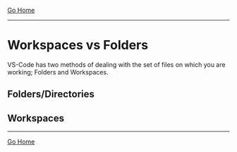 [Go Home](../README.md)

---

# Workspaces vs Folders #

VS-Code has two methods of dealing with the set of files on which you are working; Folders and Workspaces.

## Folders/Directories ##

## Workspaces ##


---

[Go Home](../README.md)


